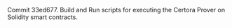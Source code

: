 Commit 33ed677.                    Build and Run scripts for executing the Certora Prover on Solidity smart contracts.